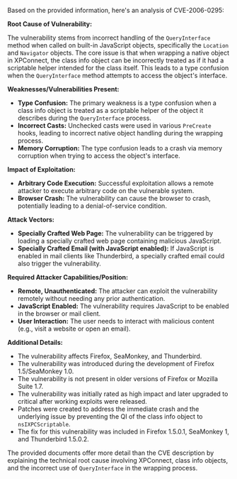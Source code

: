 Based on the provided information, here's an analysis of CVE-2006-0295:

**Root Cause of Vulnerability:**

The vulnerability stems from incorrect handling of the `QueryInterface` method when called on built-in JavaScript objects, specifically the `Location` and `Navigator` objects. The core issue is that when wrapping a native object in XPConnect, the class info object can be incorrectly treated as if it had a scriptable helper intended for the class itself. This leads to a type confusion when the `QueryInterface` method attempts to access the object's interface.

**Weaknesses/Vulnerabilities Present:**

*   **Type Confusion:** The primary weakness is a type confusion when a class info object is treated as a scriptable helper of the object it describes during the `QueryInterface` process.
*   **Incorrect Casts:** Unchecked casts were used in various `PreCreate` hooks, leading to incorrect native object handling during the wrapping process.
*   **Memory Corruption:** The type confusion leads to a crash via memory corruption when trying to access the object's interface.

**Impact of Exploitation:**

*   **Arbitrary Code Execution:** Successful exploitation allows a remote attacker to execute arbitrary code on the vulnerable system.
*   **Browser Crash:** The vulnerability can cause the browser to crash, potentially leading to a denial-of-service condition.

**Attack Vectors:**

*   **Specially Crafted Web Page:** The vulnerability can be triggered by loading a specially crafted web page containing malicious JavaScript.
*   **Specially Crafted Email (with JavaScript enabled):**  If JavaScript is enabled in mail clients like Thunderbird, a specially crafted email could also trigger the vulnerability.

**Required Attacker Capabilities/Position:**

*   **Remote, Unauthenticated:** The attacker can exploit the vulnerability remotely without needing any prior authentication.
*   **JavaScript Enabled:** The vulnerability requires JavaScript to be enabled in the browser or mail client.
*   **User Interaction:** The user needs to interact with malicious content (e.g., visit a website or open an email).

**Additional Details:**

*   The vulnerability affects Firefox, SeaMonkey, and Thunderbird.
*   The vulnerability was introduced during the development of Firefox 1.5/SeaMonkey 1.0.
*   The vulnerability is not present in older versions of Firefox or Mozilla Suite 1.7.
*   The vulnerability was initially rated as high impact and later upgraded to critical after working exploits were released.
*   Patches were created to address the immediate crash and the underlying issue by preventing the QI of the class info object to `nsIXPCScriptable`.
*   The fix for this vulnerability was included in Firefox 1.5.0.1, SeaMonkey 1, and Thunderbird 1.5.0.2.

The provided documents offer more detail than the CVE description by explaining the technical root cause involving XPConnect, class info objects, and the incorrect use of `QueryInterface` in the wrapping process.